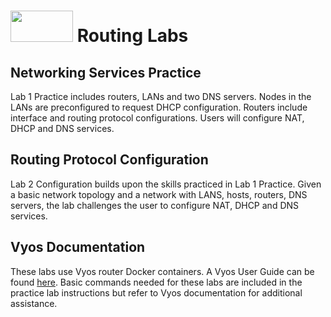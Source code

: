 # <img src="https://www.tamusa.edu/brandguide/jpeglogos/tamusa_final_logo_bw1.jpg" width="100" height="50"> Routing Labs
## Networking Services Practice
Lab 1 Practice includes routers, LANs and two DNS servers. Nodes in the LANs are preconfigured to request DHCP configuration. Routers include interface and routing protocol configurations. Users will configure NAT, DHCP and DNS services.

## Routing Protocol Configuration
Lab 2 Configuration builds upon the skills practiced in Lab 1 Practice. Given a basic network topology and a network with LANS, hosts, routers, DNS servers, the lab challenges the user to configure NAT, DHCP and DNS services. 

## Vyos Documentation
These labs use Vyos router Docker containers. A Vyos User Guide can be found [here](https://docs.vyos.io/en/latest/configuration/index.html). Basic commands needed for these labs are included in the practice lab instructions but refer to Vyos documentation for additional assistance. 
